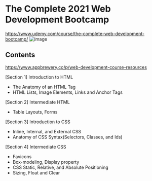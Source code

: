 # The Complete 2021 Web Development Bootcamp
https://www.udemy.com/course/the-complete-web-development-bootcamp/
![image](https://user-images.githubusercontent.com/76411405/133629017-cc5c66d1-d52e-409c-9a56-c26a119f3318.png)

## Contents
https://www.appbrewery.co/p/web-development-course-resources

[Section 1] Introduction to HTML
- The Anatomy of an HTML Tag
- HTML Lists, Image Elements, Links and Anchor Tags

[Section 2] Intermediate HTML
- Table Layouts, Forms

[Section 3] Introduction to CSS
- Inline, Internal, and External CSS
- Anatomy of CSS Syntax(Selectors, Classes, and Ids)

[Section 4] Intermediate CSS
- Favicons
- Box-modeling, Display property
- CSS Static, Relative, and Absolute Positioning
- Sizing, Float and Clear
